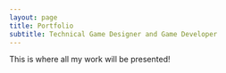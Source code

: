 ```yaml
---
layout: page
title: Portfolio
subtitle: Technical Game Designer and Game Developer
---
```


This is where all my work will be presented!
